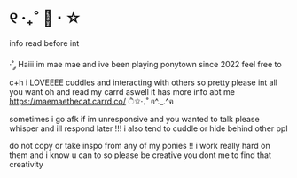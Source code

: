 # ୧ ‧₊˚ 🍮 ⋅ ☆
info read before int 
                                       
·˚ ༘ Haiii im mae mae and ive been playing ponytown since 2022 
feel free to c+h i LOVEEEE cuddles and interacting with others so pretty please int all you want 
oh and read my carrd aswell it has more info abt me https://maemaethecat.carrd.co/   ੈ✩‧₊˚
                                  ฅ^._.^ฅ

sometimes i go afk if im unresponsive and you wanted to talk please whisper and ill respond later !!!
i also tend to cuddle or hide behind other ppl 

do not copy or take inspo from any of my ponies !! i work really hard on them and i know u can to 
so please be creative you dont me to find that creativity
